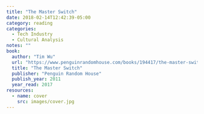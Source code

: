 ```yaml
---
title: "The Master Switch"
date: 2018-02-14T12:42:39-05:00
category: reading
categories:
  - Tech Industry
  - Cultural Analysis
notes: ""
book:
  author: "Tim Wu"
  url: "https://www.penguinrandomhouse.com/books/194417/the-master-switch-by-tim-wu/9780307390998"
  title: "The Master Switch"
  publisher: "Penguin Random House"
  publish_year: 2011
  year_read: 2017
resources:
  - name: cover
    src: images/cover.jpg
---
```



